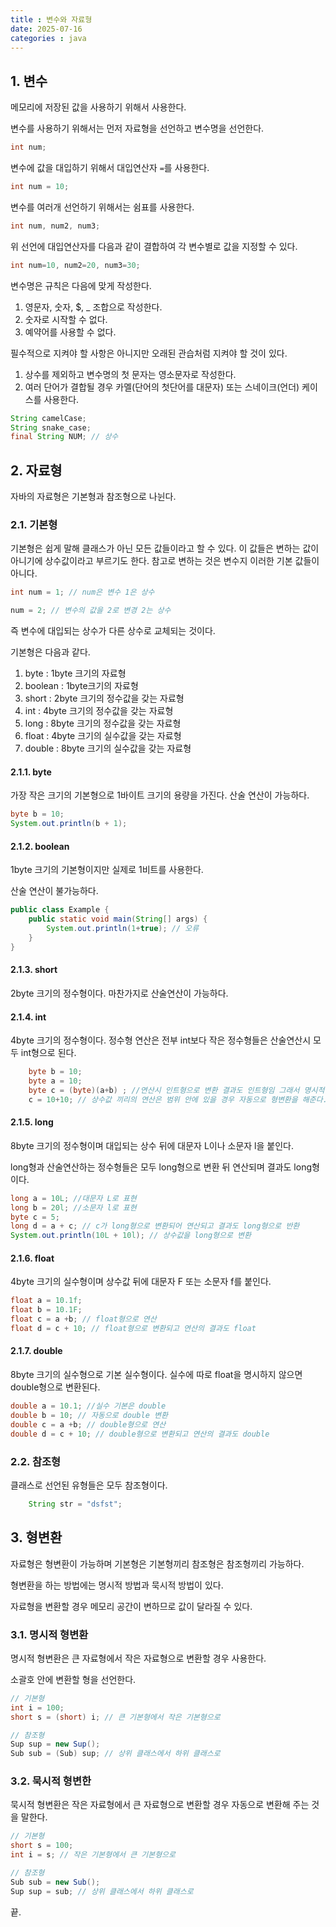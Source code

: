 ```yaml
---
title : 변수와 자료형
date: 2025-07-16
categories : java
---
```


## 1. 변수

메모리에 저장된 값을 사용하기 위해서 사용한다.

변수를 사용하기 위해서는 먼저 자료형을 선언하고 변수명을 선언한다.

```java
int num;
```

변수에 값을 대입하기 위해서 대입연산자 `=`를 사용한다.

```java
int num = 10;
```

변수를 여러개 선언하기 위해서는 쉼표를 사용한다.

```java
int num, num2, num3;
```

위 선언에 대입연산자를 다음과 같이 결합하여 각 변수별로 값을 지정할 수 있다.

```java
int num=10, num2=20, num3=30;
```

변수명은 규칙은 다음에 맞게 작성한다.

1. 영문자, 숫자, $, _ 조합으로 작성한다.
2. 숫자로 시작할 수 없다.
3. 예약어를 사용할 수 없다.

필수적으로 지켜야 할 사항은 아니지만 오래된 관습처럼 지켜야 할 것이 있다.

1. 상수를 제외하고 변수명의 첫 문자는 영소문자로 작성한다.
2. 여러 단어가 결합될 경우 카멜(단어의 첫단어를 대문자) 또는 스네이크(언더) 케이스를 사용한다.


```java
String camelCase;
String snake_case;
final String NUM; // 상수
```

## 2. 자료형

자바의 자료형은 기본형과 참조형으로 나뉜다.

### 2.1. 기본형

기본형은 쉽게 말해 클래스가 아닌 모든 값들이라고 할 수 있다. 이 값들은 변하는 값이 아니기에 상수값이라고 부르기도 한다. 참고로 변하는 것은 변수지 이러한 기본 값들이 아니다.

```java
int num = 1; // num은 변수 1은 상수

num = 2; // 변수의 값을 2로 변경 2는 상수
```

즉 변수에 대입되는 상수가 다른 상수로 교체되는 것이다.


기본형은 다음과 같다.

1. byte : 1byte 크기의 자료형
2. boolean : 1byte크기의 자료형
3. short  : 2byte 크기의 정수값을 갖는 자료형
4. int : 4byte 크기의 정수값을 갖는 자료형
5. long : 8byte 크기의 정수값을 갖는 자료형
6. float : 4byte 크기의 실수값을 갖는 자료형
7. double : 8byte 크기의 실수값을 갖는 자료형

#### 2.1.1. byte

가장 작은 크기의 기본형으로 1바이트 크기의 용량을 가진다. 산술 연산이 가능하다.

```java
byte b = 10;
System.out.println(b + 1);
```

#### 2.1.2. boolean

1byte 크기의 기본형이지만 실제로 1비트를 사용한다.

산술 연산이 불가능하다.

```java
public class Example {
	public static void main(String[] args) {
		System.out.println(1+true); // 오류
	}
}
```

#### 2.1.3. short

2byte 크기의 정수형이다. 마찬가지로 산술연산이 가능하다.


#### 2.1.4. int

4byte 크기의 정수형이다. 정수형 연산은 전부 int보다 작은 정수형들은 산술연산시 모두 int형으로 된다.

```java
    byte b = 10;
    byte a = 10; 
    byte c = (byte)(a+b) ; //연산시 인트형으로 변환 결과도 인트형임 그래서 명시적 형변환 필요.
    c = 10+10; // 상수값 끼리의 연산은 범위 안에 있을 경우 자동으로 형변환을 해준다.
```

#### 2.1.5. long

8byte 크기의 정수형이며 대입되는 상수 뒤에 대문자 L이나 소문자 l을 붙인다.

long형과 산술연산하는 정수형들은 모두 long형으로 변환 뒤 연산되며 결과도 long형이다.

```java
long a = 10L; //대문자 L로 표현
long b = 20l; //소문자 l로 표현
byte c = 5;
long d = a + c; // c가 long형으로 변환되어 연산되고 결과도 long형으로 반환
System.out.println(10L + 10l); // 상수값을 long형으로 변환
```

#### 2.1.6. float

4byte 크기의 실수형이며 상수값 뒤에 대문자 F 또는 소문자 f를 붙인다.

```java
float a = 10.1f;
float b = 10.1F;
float c = a +b; // float형으로 연산
float d = c + 10; // float형으로 변환되고 연산의 결과도 float
```

#### 2.1.7. double

8byte 크기의 실수형으로 기본 실수형이다. 실수에 따로 float을 명시하지 않으면 double형으로 변환된다.

```java
double a = 10.1; //실수 기본은 double
double b = 10; // 자동으로 double 변환	
double c = a +b; // double형으로 연산
double d = c + 10; // double형으로 변환되고 연산의 결과도 double
```

### 2.2. 참조형

클래스로 선언된 유형들은 모두 참조형이다.

```java
    String str = "dsfst";
```

## 3. 형변환

자료형은 형변환이 가능하며 기본형은 기본형끼리 참조형은 참조형끼리 가능하다.

형변환을 하는 방법에는 명시적 방법과 묵시적 방법이 있다.

자료형을 변환할 경우 메모리 공간이 변하므로 값이 달라질 수 있다.

### 3.1. 명시적 형변환

명시적 형변환은 큰 자료형에서 작은 자료형으로 변환할 경우 사용한다.

소괄호 안에 변환할 형을 선언한다.

```java
// 기본형
int i = 100;
short s = (short) i; // 큰 기본형에서 작은 기본형으로

// 참조형
Sup sup = new Sup();
Sub sub = (Sub) sup; // 상위 클래스에서 하위 클래스로
```

### 3.2. 묵시적 형변한

묵시적 형변환은 작은 자료형에서 큰 자료형으로 변환할 경우 자동으로 변환해 주는 것을 말한다.

```java
// 기본형
short s = 100;
int i = s; // 작은 기본형에서 큰 기본형으로 

// 참조형
Sub sub = new Sub();
Sup sup = sub; // 상위 클래스에서 하위 클래스로
```

끝.